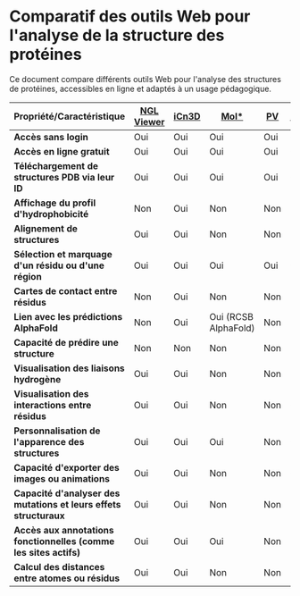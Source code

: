 # Comparatif des outils Web pour l'analyse de la structure des protéines

Ce document compare différents outils Web pour l'analyse des structures de protéines, accessibles en ligne et adaptés à un usage pédagogique.

| **Propriété/Caractéristique**                                  | [**NGL Viewer**](https://nglviewer.org/) | [**iCn3D**](https://www.ncbi.nlm.nih.gov/Structure/icn3d/full.html) | [**Mol\***](https://molstar.org/) | [**PV**](https://biasmv.github.io/pv/) | [**LiteMol**](https://litemol.org/) | [**Swiss-Model**](https://swissmodel.expasy.org/) |
|----------------------------------------------------------------|------------------------------------------|-----------------------------------------------------------|----------------------------------|---------------------------------|--------------------------------|-------------------------------------------|
| **Accès sans login**                                            | Oui                                      | Oui                                                       | Oui                              | Oui                             | Oui                            | Non                                       |
| **Accès en ligne gratuit**                                      | Oui                                      | Oui                                                       | Oui                              | Oui                             | Oui                            | Oui                                       |
| **Téléchargement de structures PDB via leur ID**                | Oui                                      | Oui                                                       | Oui                              | Oui                             | Oui                            | Oui                                       |
| **Affichage du profil d'hydrophobicité**                        | Non                                      | Oui                                                       | Non                              | Non                             | Non                            | Non                                       |
| **Alignement de structures**                                    | Oui                                      | Oui                                                       | Non                              | Non                             | Non                            | Oui                                       |
| **Sélection et marquage d'un résidu ou d'une région**           | Oui                                      | Oui                                                       | Oui                              | Oui                             | Oui                            | Oui                                       |
| **Cartes de contact entre résidus**                             | Non                                      | Oui                                                       | Non                              | Non                             | Non                            | Non                                       |
| **Lien avec les prédictions AlphaFold**                         | Non                                      | Oui                                                       | Oui (RCSB AlphaFold)             | Non                             | Non                            | Oui                                       |
| **Capacité de prédire une structure**                           | Non                                      | Non                                                       | Non                              | Non                             | Non                            | Oui                                       |
| **Visualisation des liaisons hydrogène**                        | Oui                                      | Oui                                                       | Non                              | Non                             | Oui                            | Oui                                       |
| **Visualisation des interactions entre résidus**                | Oui                                      | Oui                                                       | Non                              | Non                             | Oui                            | Oui                                       |
| **Personnalisation de l'apparence des structures**              | Oui                                      | Oui                                                       | Oui                              | Non                             | Oui                            | Oui                                       |
| **Capacité d'exporter des images ou animations**                | Oui                                      | Oui                                                       | Non                              | Non                             | Oui                            | Oui                                       |
| **Capacité d'analyser des mutations et leurs effets structuraux**| Oui                                      | Oui                                                       | Non                              | Non                             | Non                            | Oui                                       |
| **Accès aux annotations fonctionnelles (comme les sites actifs)**| Oui                                      | Oui                                                       | Oui                              | Non                             | Oui                            | Oui                                       |
| **Calcul des distances entre atomes ou résidus**                | Oui                                      | Oui                                                       | Non                              | Non                             | Oui                            | Oui                                       |
